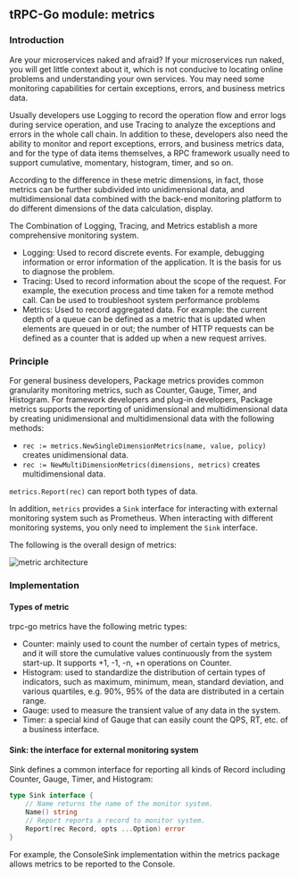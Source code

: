 ## tRPC-Go module: metrics
### Introduction

Are your microservices naked and afraid? 
If your microservices run naked, you will get little context about it, which is not conducive to locating online problems and understanding your own services.
You may need some monitoring capabilities for certain exceptions, errors, and business metrics data.

Usually developers use Logging to record the operation flow and error logs during service operation, and use Tracing to analyze the exceptions and errors in the whole call chain.
In addition to these, developers also need the ability to monitor and report exceptions, errors, and business metrics data, and for the type of data items themselves, a RPC framework usually need to support cumulative, momentary, histogram, timer, and so on.

According to the difference in these metric dimensions, in fact, those metrics can be further subdivided into unidimensional data, and multidimensional data combined with the back-end monitoring platform to do different dimensions of the data calculation, display.

The Combination of Logging, Tracing, and Metrics establish a more comprehensive monitoring system.
- Logging: Used to record discrete events. For example, debugging information or error information of the application. It is the basis for us to diagnose the problem.
- Tracing: Used to record information about the scope of the request. For example, the execution process and time taken for a remote method call. Can be used to troubleshoot system performance problems
- Metrics: Used to record aggregated data. For example: the current depth of a queue can be defined as a metric that is updated when elements are queued in or out; the number of HTTP requests can be defined as a counter that is added up when a new request arrives.


### Principle

For general business developers, Package metrics provides common granularity monitoring metrics, such as Counter, Gauge, Timer, and Histogram.
For framework developers and plug-in developers, Package metrics supports the reporting of unidimensional and multidimensional data by creating unidimensional and multidimensional data with the following methods:

- `rec := metrics.NewSingleDimensionMetrics(name, value, policy)` creates unidimensional data.
- `rec := NewMultiDimensionMetrics(dimensions, metrics)` creates multidimensional data.

`metrics.Report(rec)` can report both types of data.
 

In addition, `metrics` provides a `Sink` interface for interacting with external monitoring system such as Prometheus. 
When interacting with different monitoring systems, you only need to implement the `Sink` interface.

The following is the overall design of metrics:

![metric architecture](/.resources/developer_guide/module_design/metrics/metric_architecture.png)


### Implementation


####  Types of metric

trpc-go metrics have the following metric types:

- Counter: mainly used to count the number of certain types of metrics, and it will store the cumulative values continuously from the system start-up. It supports +1, -1, -n, +n operations on Counter. 
- Histogram: used to standardize the distribution of certain types of indicators, such as maximum, minimum, mean, standard deviation, and various quartiles, e.g. 90%, 95% of the data are distributed in a certain range. 
- Gauge: used to measure the transient value of any data in the system.
- Timer: a special kind of Gauge that can easily count the QPS, RT, etc. of a business interface.

#### Sink: the interface for external monitoring system 

Sink defines a common interface for reporting all kinds of Record including Counter, Gauge, Timer, and Histogram:

```go
type Sink interface {
	// Name returns the name of the monitor system.
	Name() string
	// Report reports a record to monitor system.
	Report(rec Record, opts ...Option) error
}
```

For example, the ConsoleSink implementation within the metrics package allows metrics to be reported to the Console.